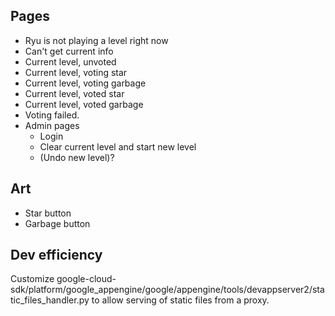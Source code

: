 ## Pages
- Ryu is not playing a level right now
- Can't get current info
- Current level, unvoted
- Current level, voting star
- Current level, voting garbage
- Current level, voted star
- Current level, voted garbage
- Voting failed.
- Admin pages
  - Login
  - Clear current level and start new level
  - (Undo new level)?

## Art
- Star button
- Garbage button

## Dev efficiency
Customize google-cloud-sdk/platform/google_appengine/google/appengine/tools/devappserver2/static_files_handler.py to allow serving of static files from a proxy.

